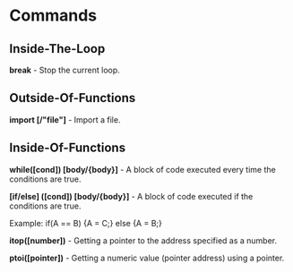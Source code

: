 # Commands

## Inside-The-Loop
**break** - Stop the current loop.

## Outside-Of-Functions

**import [<file>/"file"]** - Import a file.

## Inside-Of-Functions

**while([cond]) [body/{body}]** - A block of code executed every time the conditions are true.

**[if/else] ([cond]) [body/{body}]** - A block of code executed if the conditions are true.

Example:
    if(A == B) {A = C;}
    else {A = B;}

**itop([number])** - Getting a pointer to the address specified as a number.

**ptoi([pointer])** - Getting a numeric value (pointer address) using a pointer.